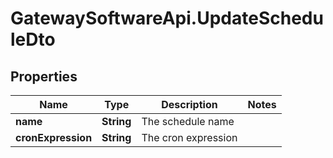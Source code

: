 # GatewaySoftwareApi.UpdateScheduleDto

## Properties
Name | Type | Description | Notes
------------ | ------------- | ------------- | -------------
**name** | **String** | The schedule name | 
**cronExpression** | **String** | The cron expression | 



